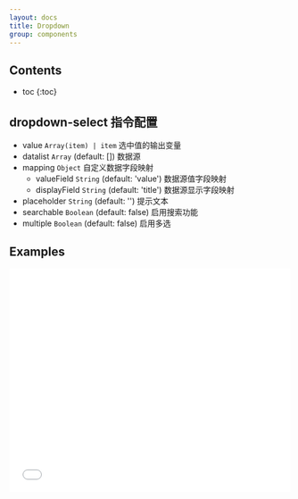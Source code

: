 ```yaml
---
layout: docs
title: Dropdown
group: components
---
```


## Contents

* toc
{:toc}

## dropdown-select 指令配置

* value `Array(item) | item` 选中值的输出变量
* datalist `Array` (default: []) 数据源
* mapping `Object` 自定义数据字段映射
	* valueField `String` (default: 'value') 数据源值字段映射
	* displayField `String` (default: 'title') 数据源显示字段映射
* placeholder `String` (default: '') 提示文本
* searchable `Boolean` (default: false) 启用搜索功能
* multiple `Boolean` (default: false) 启用多选

## Examples

<iframe width="100%" height="400" src="//jsfiddle.net/arzyu/9hsa6ds1/embedded/js,html,result/" allowfullscreen="allowfullscreen" frameborder="0"></iframe>
